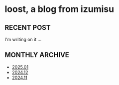 # loost, a blog from izumisu

## RECENT POST

I'm writing on it \...

## MONTHLY ARCHIVE

- [2025.01](./202501.html)
- [2024.12](./202412.html)
- [2024.11](./202411.html)

